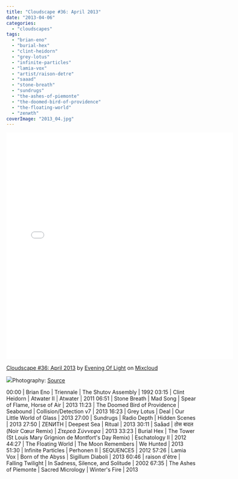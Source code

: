 ```yaml
---
title: "Cloudscape #36: April 2013"
date: "2013-04-06"
categories: 
  - "cloudscapes"
tags: 
  - "brian-eno"
  - "burial-hex"
  - "clint-heidorn"
  - "grey-lotus"
  - "infinite-particles"
  - "lamia-vox"
  - "artist/raison-detre"
  - "saaad"
  - "stone-breath"
  - "sundrugs"
  - "the-ashes-of-piemonte"
  - "the-doomed-bird-of-providence"
  - "the-floating-world"
  - "zenиth"
coverImage: "2013_04.jpg"
---
```


<iframe src="//www.mixcloud.com/widget/iframe/?feed=http%3A%2F%2Fwww.mixcloud.com%2Feveningoflight%2Fcloudscape-36-april-2013%2F&amp;embed_uuid=d567a0bc-494f-4561-b5f0-38e807575cbb&amp;stylecolor=a35c1f&amp;embed_type=widget_standard" width="600" height="600" frameborder="0"></iframe>

[Cloudscape #36: April 2013](http://www.mixcloud.com/eveningoflight/cloudscape-36-april-2013/?utm_source=widget&utm_medium=web&utm_campaign=base_links&utm_term=resource_link) by [Evening Of Light](http://www.mixcloud.com/eveningoflight/?utm_source=widget&utm_medium=web&utm_campaign=base_links&utm_term=profile_link) on [Mixcloud](http://www.mixcloud.com/?utm_source=widget&utm_medium=web&utm_campaign=base_links&utm_term=homepage_link)

[![](images/9fa14724-b40d-4a0a-8a6c-14b44b519421.jpg)](http://images-mix.netdna-ssl.com/w/300/h/300/q/85/upload/images/extaudio/9fa14724-b40d-4a0a-8a6c-14b44b519421.jpg)Photography: [Source](http://earthtoanniee.tumblr.com/post/39239066950)

00:00 | Brian Eno | Triennale | The Shutov Assembly | 1992 03:15 | Clint Heidorn | Atwater II | Atwater | 2011 06:51 | Stone Breath | Mad Song | Spear of Flame, Horse of Air | 2013 11:23 | The Doomed Bird of Providence | Seabound | Collision/Detection v7 | 2013 16:23 | Grey Lotus | Deal | Our Little World of Glass | 2013 27:00 | Sundrugs | Radio Depth | Hidden Scenes | 2013 27:50 | ZENИTH | Deepest Sea | Ritual | 2013 30:11 | Saåad | ठोस बादल (Noir Cœur Remix) | _Στερεά Σύννεφα_ | 2013 33:23 | Burial Hex | The Tower (St Louis Mary Grignion de Montfort's Day Remix) | Eschatology II | 2012 44:27 | The Floating World | The Moon Remembers | We Hunted | 2013 51:30 | Infinite Particles | Perhonen II | SEQUENCE5 | 2012 57:26 | Lamia Vox | Born of the Abyss | Sigillum Diaboli | 2013 60:46 | raison d'être | Falling Twilight | In Sadness, Silence, and Solitude | 2002 67:35 | The Ashes of Piemonte | Sacred Micrology | Winter's Fire | 2013
